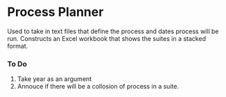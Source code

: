 # Process Planner

Used to take in text files that define the process and dates process will be run. Constructs an Excel workbook that shows the suites in a stacked format.

### To Do

1. Take year as an argument
1. Annouce if there will be a collosion of process in a suite.